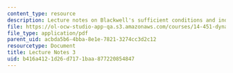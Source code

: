 ```yaml
---
content_type: resource
description: Lecture notes on Blackwell's sufficient conditions and inductive arguments.
file: https://ol-ocw-studio-app-qa.s3.amazonaws.com/courses/14-451-dynamic-optimization-methods-with-applications-fall-2009/b416a4121d26d7171baa877220854847_MIT14_451F09_lec03.pdf
file_type: application/pdf
parent_uid: acbda5b6-4bba-8e1e-7821-3274cc3d2c12
resourcetype: Document
title: Lecture Notes 3
uid: b416a412-1d26-d717-1baa-877220854847
---
```

